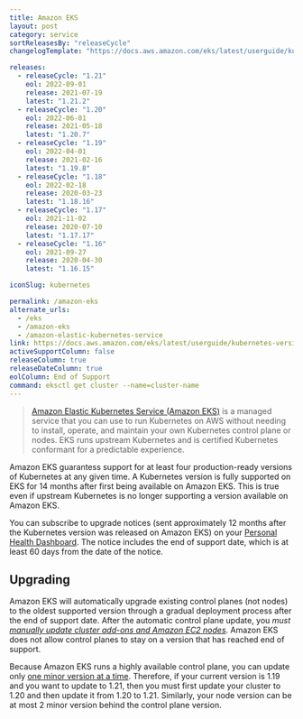 ```yaml
---
title: Amazon EKS
layout: post
category: service
sortReleasesBy: "releaseCycle"
changelogTemplate: "https://docs.aws.amazon.com/eks/latest/userguide/kubernetes-versions.html#kubernetes-__RELEASE_CYCLE__"

releases:
  - releaseCycle: "1.21"
    eol: 2022-09-01
    release: 2021-07-19
    latest: "1.21.2"
  - releaseCycle: "1.20"
    eol: 2022-06-01
    release: 2021-05-18
    latest: "1.20.7"
  - releaseCycle: "1.19"
    eol: 2022-04-01
    release: 2021-02-16
    latest: "1.19.8"
  - releaseCycle: "1.18"
    eol: 2022-02-18
    release: 2020-03-23
    latest: "1.18.16"
  - releaseCycle: "1.17"
    eol: 2021-11-02
    release: 2020-07-10
    latest: "1.17.17"
  - releaseCycle: "1.16"
    eol: 2021-09-27
    release: 2020-04-30
    latest: "1.16.15"

iconSlug: kubernetes

permalink: /amazon-eks
alternate_urls:
  - /eks
  - /amazon-eks
  - /amazon-elastic-kubernetes-service
link: https://docs.aws.amazon.com/eks/latest/userguide/kubernetes-versions.html
activeSupportColumn: false
releaseColumn: true
releaseDateColumn: true
eolColumn: End of Support
command: eksctl get cluster --name=cluster-name
---
```

> [Amazon Elastic Kubernetes Service (Amazon EKS)](http://aws.amazon.com/eks/) is a managed service that you can use to run Kubernetes on AWS without needing to install, operate, and maintain your own Kubernetes control plane or nodes. EKS runs upstream Kubernetes and is certified Kubernetes conformant for a predictable experience.

Amazon EKS guarantess support for at least four production-ready versions of Kubernetes at any given time. A Kubernetes version is fully supported on EKS for 14 months after first being available on Amazon EKS. This is true even if upstream Kubernetes is no longer supporting a version available on Amazon EKS.

You can subscribe to upgrade notices (sent approximately 12 months after the Kubernetes version was released on Amazon EKS) on your [Personal Health Dashboard](https://aws.amazon.com/premiumsupport/technology/personal-health-dashboard/). The notice includes the end of support date, which is at least 60 days from the date of the notice.

## Upgrading

Amazon EKS will automatically upgrade existing control planes (not nodes) to the oldest supported version through a gradual deployment process after the end of support date. After the automatic control plane update, you _must [manually update cluster add-ons and Amazon EC2 nodes][upgrade]_. Amazon EKS does not allow control planes to stay on a version that has reached end of support.

Because Amazon EKS runs a highly available control plane, you can update only [one minor version at a time][skew]. Therefore, if your current version is 1.19 and you want to update to 1.21, then you must first update your cluster to 1.20 and then update it from 1.20 to 1.21. Similarly, your node version can be at most 2 minor version behind the control plane version.

[upgrade]: https://docs.aws.amazon.com/eks/latest/userguide/update-cluster.html#update-existing-cluster
[skew]: https://kubernetes.io/docs/setup/version-skew-policy/#kube-apiserver
